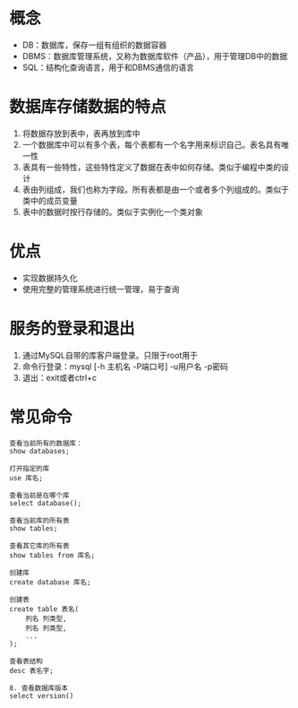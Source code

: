 # 概念
+ DB：数据库，保存一组有组织的数据容器
+ DBMS：数据库管理系统，又称为数据库软件（产品），用于管理DB中的数据
+ SQL：结构化查询语言，用于和DBMS通信的语言

# 数据库存储数据的特点
1. 将数据存放到表中，表再放到库中
2. 一个数据库中可以有多个表，每个表都有一个名字用来标识自己。表名具有唯一性
3. 表具有一些特性，这些特性定义了数据在表中如何存储。类似于编程中类的设计
4. 表由列组成，我们也称为字段。所有表都是由一个或者多个列组成的。类似于类中的成员变量
5. 表中的数据时按行存储的。类似于实例化一个类对象

# 优点
+ 实现数据持久化
+ 使用完整的管理系统进行统一管理，易于查询

# 服务的登录和退出
1. 通过MySQL自带的库客户端登录。只限于root用于
2. 命令行登录：mysql [-h 主机名 -P端口号] -u用户名 -p密码
3. 退出：exit或者ctrl+c

# 常见命令
```
查看当前所有的数据库：
show databases;
```

```
打开指定的库
use 库名;
```

```
查看当前是在哪个库
select database();
```

```
查看当前库的所有表
show tables;
```

```
查看其它库的所有表
show tables from 库名;
```

```
创建库
create database 库名;
```

```
创建表
create table 表名(
    列名 列类型,
    列名 列类型,
    ...
);
```

```
查看表结构
desc 表名字;
```

```
8. 查看数据库版本
select version()
```